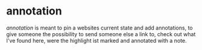 # annotation
_annotation_ is meant to pin a websites current state and add annotations, to give someone the possibility to send someone else a link to, check out what I've found here, were the highlight ist marked and annotated with a note.
